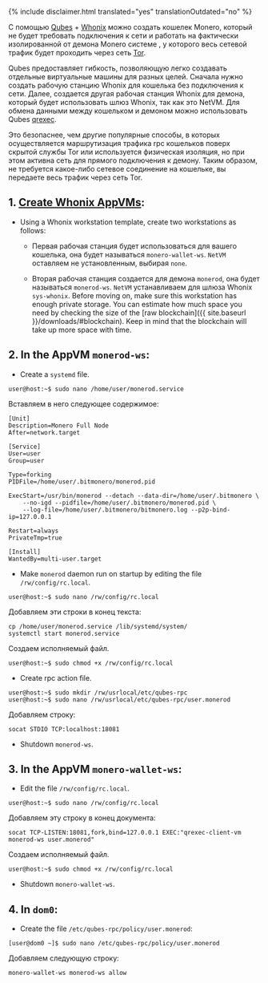 {% include disclaimer.html translated="yes" translationOutdated="no" %}

С помощью [Qubes](https://qubes-os.org) + [Whonix](https://whonix.org) можно
создать кошелек Monero, который не будет требовать подключения к сети и
работать на фактически изолированной от демона Monero системе , у которого
весь сетевой трафик будет проходить через сеть
[Tor](https://torproject.org).

Qubes предоставляет гибкость, позволяющую легко создавать отдельные
виртуальные машины для разных целей. Сначала нужно создать рабочую станцию
Whonix для кошелька без подключения к сети. Далее, создается другая рабочая
станция Whonix для демона, который будет использовать шлюз Whonix, так как
это NetVM. Для обмена данными между кошельком и демоном можно использовать
Qubes [qrexec](https://www.qubes-os.org/doc/qrexec3/).

Это безопаснее, чем другие популярные способы, в которых осуществляется
маршрутизация трафика rpc кошельков поверх скрытой службы Tor или
используется физическая изоляция, но при этом активна сеть для прямого
подключения к демону. Таким образом, не требуется какое-либо сетевое
соединение на кошельке, вы передаете весь трафик через сеть Tor.

## 1. [Create Whonix AppVMs](https://www.whonix.org/wiki/Qubes/Install):

+ Using a Whonix workstation template, create two workstations as follows:

  - Первая рабочая станция будет использоваться для вашего кошелька, она
    будет называться `monero-wallet-ws`. `NetVM` оставляем не установленным,
    выбирая `none`.

  - Вторая рабочая станция создается для демона `monerod`, она будет
    называться `monerod-ws`. `NetVM` устанавливаем для шлюза Whonix
    `sys-whonix`. Before moving on, make sure this workstation has enough
    private storage. You can estimate how much space you need by checking
    the size of the [raw blockchain]({{ site.baseurl
    }}/downloads/#blockchain). Keep in mind that the blockchain will take up
    more space with time.

## 2. In the AppVM `monerod-ws`:

+ Create a `systemd` file.

```
user@host:~$ sudo nano /home/user/monerod.service
```

Вставляем в него следующее содержимое:

```
[Unit]
Description=Monero Full Node
After=network.target

[Service]
User=user
Group=user

Type=forking
PIDFile=/home/user/.bitmonero/monerod.pid

ExecStart=/usr/bin/monerod --detach --data-dir=/home/user/.bitmonero \
    --no-igd --pidfile=/home/user/.bitmonero/monerod.pid \
    --log-file=/home/user/.bitmonero/bitmonero.log --p2p-bind-ip=127.0.0.1

Restart=always
PrivateTmp=true

[Install]
WantedBy=multi-user.target
```

+ Make `monerod` daemon run on startup by editing the file
  `/rw/config/rc.local`.

```
user@host:~$ sudo nano /rw/config/rc.local
```

Добавляем эти строки в конец текста:

```
cp /home/user/monerod.service /lib/systemd/system/
systemctl start monerod.service
```

Создаем исполняемый файл.

```
user@host:~$ sudo chmod +x /rw/config/rc.local
```

+ Create rpc action file.

```
user@host:~$ sudo mkdir /rw/usrlocal/etc/qubes-rpc
user@host:~$ sudo nano /rw/usrlocal/etc/qubes-rpc/user.monerod
```

Добавляем строку:

```
socat STDIO TCP:localhost:18081
```

+ Shutdown `monerod-ws`.

## 3. In the AppVM `monero-wallet-ws`:

+ Edit the file `/rw/config/rc.local`.

```
user@host:~$ sudo nano /rw/config/rc.local
```

Добавляем эту строку в конец документа:

```
socat TCP-LISTEN:18081,fork,bind=127.0.0.1 EXEC:"qrexec-client-vm monerod-ws user.monerod"
```

Создаем исполняемый файл.

```
user@host:~$ sudo chmod +x /rw/config/rc.local
```

+ Shutdown `monero-wallet-ws`.

## 4. In `dom0`:

+ Create the file `/etc/qubes-rpc/policy/user.monerod`:

```
[user@dom0 ~]$ sudo nano /etc/qubes-rpc/policy/user.monerod
```

Добавляем следующую строку:

```
monero-wallet-ws monerod-ws allow
```
